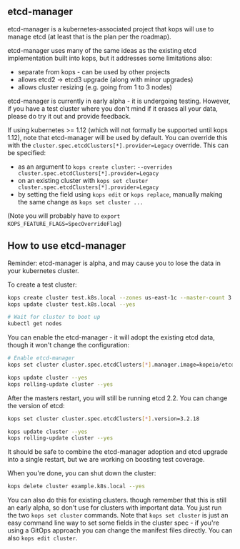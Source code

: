 ## etcd-manager

etcd-manager is a kubernetes-associated project that kops will use to manage
etcd (at least that is the plan per the roadmap).

etcd-manager uses many of the same ideas as the existing etcd implementation
built into kops, but it addresses some limitations also:

* separate from kops - can be used by other projects
* allows etcd2 -> etcd3 upgrade (along with minor upgrades)
* allows cluster resizing (e.g. going from 1 to 3 nodes)

etcd-manager is currently in early alpha - it is undergoing testing. However, if
you have a test cluster where you don't mind if it erases all your data, please
do try it out and provide feedback.

If using kubernetes >= 1.12 (which will not formally be supported until kops 1.12), note that etcd-manager will be used by default.  You can override this with the `cluster.spec.etcdClusters[*].provider=Legacy` override.  This can be specified:

* as an argument to `kops create cluster`: `--overrides cluster.spec.etcdClusters[*].provider=Legacy`
* on an existing cluster with `kops set cluster cluster.spec.etcdClusters[*].provider=Legacy`
* by setting the field using `kops edit` or `kops replace`, manually making the same change as `kops set cluster ...`

(Note you will probably have to `export KOPS_FEATURE_FLAGS=SpecOverrideFlag`)

## How to use etcd-manager

Reminder: etcd-manager is alpha, and may cause you to lose the data in your
kubernetes cluster.

To create a test cluster:
```bash
kops create cluster test.k8s.local --zones us-east-1c --master-count 3
kops update cluster test.k8s.local --yes

# Wait for cluster to boot up
kubectl get nodes
```

You can enable the etcd-manager - it will adopt the existing etcd data, though
it won't change the configuration:

```bash
# Enable etcd-manager
kops set cluster cluster.spec.etcdClusters[*].manager.image=kopeio/etcd-manager:latest

kops update cluster --yes
kops rolling-update cluster --yes
```

After the masters restart, you will still be running etcd 2.2.  You can change
the version of etcd:

```bash
kops set cluster cluster.spec.etcdClusters[*].version=3.2.18

kops update cluster --yes
kops rolling-update cluster --yes
```

It should be safe to combine the etcd-manager adoption and etcd upgrade into a
single restart, but we are working on boosting test coverage.

When you're done, you can shut down the cluster:

```bash
kops delete cluster example.k8s.local --yes
```

You can also do this for existing clusters. though remember that this is still
an early alpha, so don't use for clusters with important data.  You just run the
two `kops set cluster` commands.  Note that `kops set cluster` is just an easy
command line way to set some fields in the cluster spec - if you're using a
GitOps approach you can change the manifest files directly. You can also `kops
edit cluster`.

